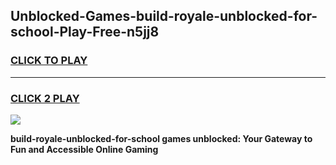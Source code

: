 
## Unblocked-Games-build-royale-unblocked-for-school-Play-Free-n5jj8
<h3>
<a href="https://premium76.site?title=build-royale-unblocked-for-school&ref=21A">CLICK TO PLAY</a></h3>
<hr>

<h3>
<a href="https://premium76.site?title=build-royale-unblocked-for-school&ref=21A">CLICK 2 PLAY</a>
  
</h3>

<a href="https://premium76.site?title=build-royale-unblocked-for-school&ref=21A"><img src="https://clearcache.store/games.png"></a>


**build-royale-unblocked-for-school games unblocked: Your Gateway to Fun and Accessible Online Gaming**
